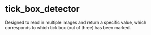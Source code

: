 # tick_box_detector
Designed to read in multiple images and return a specific value, which corresponds to which tick box (out of three) has been marked.

